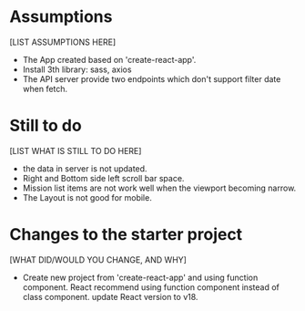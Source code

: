 # Assumptions

[LIST ASSUMPTIONS HERE]

- The App created based on 'create-react-app'.
- Install 3th library: sass, axios
- The API server provide two endpoints which don't support filter date when fetch.

# Still to do

[LIST WHAT IS STILL TO DO HERE]

- the data in server is not updated.
- Right and Bottom side left scroll bar space. 
- Mission list items are not work well when the viewport becoming narrow. 
- The Layout is not good for mobile. 

# Changes to the starter project

[WHAT DID/WOULD YOU CHANGE, AND WHY]

- Create new project from 'create-react-app' and using function component.
React recommend using function component instead of class component.
update React version to v18.
